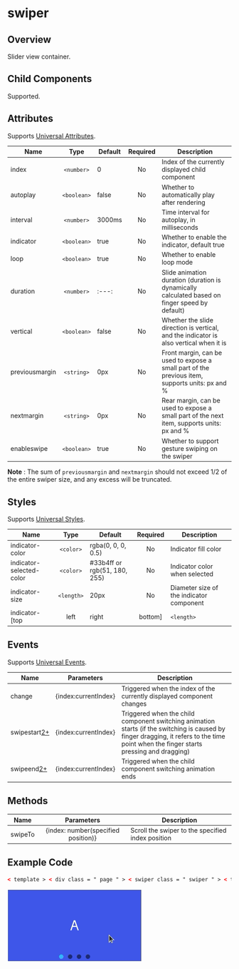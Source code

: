 <!-- 源地址: https://iot.mi.com/vela/quickapp/en/components/container/swiper.html -->

# swiper

## Overview

Slider view container.

## Child Components

Supported.

## Attributes

Supports [Universal Attributes](</vela/quickapp/en/components/general/properties.html>).

Name | Type | Default | Required | Description  
---|:---:|---|:---:|---  
index | `<number>` | 0 | No | Index of the currently displayed child component  
autoplay | `<boolean>` | false | No | Whether to automatically play after rendering  
interval | `<number>` | 3000ms | No | Time interval for autoplay, in milliseconds  
indicator | `<boolean>` | true | No | Whether to enable the indicator, default true  
loop | `<boolean>` | true | No | Whether to enable loop mode  
duration | `<number>` |:---:| No | Slide animation duration (duration is dynamically calculated based on finger speed by default)  
vertical | `<boolean>` | false | No | Whether the slide direction is vertical, and the indicator is also vertical when it is  
previousmargin | `<string>` | 0px | No | Front margin, can be used to expose a small part of the previous item, supports units: px and %  
nextmargin | `<string>` | 0px | No | Rear margin, can be used to expose a small part of the next item, supports units: px and %  
enableswipe | `<boolean>` | true | No | Whether to support gesture swiping on the swiper  
  
**Note** : The sum of `previousmargin` and `nextmargin` should not exceed 1/2 of the entire swiper size, and any excess will be truncated.

## Styles

Supports [Universal Styles](</vela/quickapp/en/components/general/style.html>).

Name | Type | Default | Required | Description  
---|:---:|---|:---:|---  
indicator-color | `<color>` | rgba(0, 0, 0, 0.5) | No | Indicator fill color  
indicator-selected-color | `<color>` | #33b4ff or rgb(51, 180, 255) | No | Indicator color when selected  
indicator-size | `<length>` | 20px | No | Diameter size of the indicator component  
indicator-[top|left|right|bottom] | `<length>` | `<percentage>` |:---:| No | Position of the indicator relative to the swiper  
  
## Events

Supports [Universal Events](</vela/quickapp/en/components/general/events.html>).

Name | Parameters | Description  
---|:---:|---  
change | {index:currentIndex} | Triggered when the index of the currently displayed component changes  
swipestart[2+](</vela/quickapp/zh/guide/version/APILevel2>) | {index:currentIndex} | Triggered when the child component switching animation starts (if the switching is caused by finger dragging, it refers to the time point when the finger starts pressing and dragging)  
swipeend[2+](</vela/quickapp/zh/guide/version/APILevel2>) | {index:currentIndex} | Triggered when the child component switching animation ends  
  
## Methods

Name | Parameters | Description  
---|:---:|---  
swipeTo | {index: number(specified position)} | Scroll the swiper to the specified index position  
  
## Example Code
```html
< template > < div class = " page " > < swiper class = " swiper " > < text class = " item item-1 " > A </ text > < text class = " item item-2 " > B </ text > < text class = " item item-3 " > C </ text > < text class = " item item-4 " > D </ text > </ swiper > </ div > </ template > < style > .page { padding : 30px ; background-color : white ; } .swiper { width : 300px ; height : 160px ; indicator-size : 10px ; } .item { text-align : center ; color : white ; font-size : 30px ; } .item-1 { background-color : #3f56ea ; } .item-2 { background-color : #00bfc9 ; } .item-3 { background-color : #47cc47 ; } .item-4 { background-color : #FF6A00 ; } </ style >
```

![](../../images/swiper.gif)
